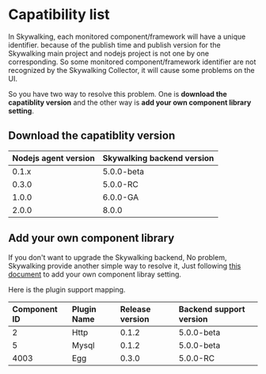 # Capatibility list
In Skywalking, each monitored component/framework will have a unique identifier. because of the publish time and publish version for the Skywalking main project and nodejs project is not one by one corresponding. So some monitored component/framework identifier are not recognized by the Skywalking Collector, it will cause some problems on the UI.

So you have two way to resolve this problem. One is **download the capatiblity version** and the other way is **add your own component library setting**.

## Download the capatiblity version

| Nodejs agent version| Skywalking backend version|
|:------|:----|
| 0.1.x | 5.0.0-beta |
| 0.3.0 | 5.0.0-RC |
| 1.0.0 | 6.0.0-GA |
| 2.0.0 | 8.0.0 |


## Add your own component library
If you don't want to upgrade the Skywalking backend, No problem, Skywalking provide another simple way to resolve it, Just following [this document](https://github.com/apache/incubator-skywalking/blob/master/docs/en/Component-libraries-extend.md) to add your own component libray setting.

Here is the plugin support mapping.

|Component ID | Plugin Name | Release version | Backend support version|
|:-----|:------|:-----|:-----|
| 2 | Http | 0.1.2 | 5.0.0-beta|
| 5 | Mysql | 0.1.2 | 5.0.0-beta|
| 4003 | Egg | 0.3.0 | 5.0.0-RC |
